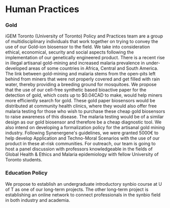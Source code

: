 # Human Practices

### Gold

iGEM Toronto (University of Toronto) Policy and Practices team are a group of multidisciplinary individuals that work together on trying to convey the use of our Gold-ion biosensor to the field. We take into consideration ethical, economical, security and social aspects following the implementation of our genetically engineered product. There is a recent rise in illegal artisanal gold-mining and increased malaria prevalence in under-developed areas of some countries in Africa, Central and South America. The link between gold-mining and malaria stems from the open-pits left behind from miners that were not properly covered and get filled with rain water, thereby providing a breeding ground for mosquitoes. We propose that the use of our cell-free synthetic based bioactive paper for the detection of gold, which costs up to $0.04CAD to make, would help miners more efficiently search for gold. These gold paper biosensors would be distributed at community health clinics, where they would also offer free malaria testing for those who wish to purchase these cheap gold biosensors to raise awareness of this disease. The malaria testing would be of a similar design as our gold biosensor and therefore be a cheap diagnostic tool. We also intend on developing a formalization policy for the artisanal gold mining industry. Following Synenergene's guidelines, we were granted 5000€ to help develop Application and Techno-Moral Scenarios with the use of our product in these at-risk communities. For outreach, our team is going to host a panel discussion with professors knowledgeable in the fields of Global Health & Ethics and Malaria epidemiology with fellow University of Toronto students.


### Education Policy

We propose to establish an undergraduate introductory synbio course at U of T as one of our long-term projects. The other long-term project is establishing an online network to connect professionals in the synbio field in both industry and academia.




<!--iGEM teams are leading in the area of Human Practices because they conduct their projects within a social/environmental context, to better understand issues that might influence the design and use of their technologies.

Teams work with students and advisors from the humanities and social sciences to explore topics concerning ethical, legal, social, economic, safety or security issues related to their work. Consideration of these Human Practices is crucial for building safe and sustainable projects that serve the public interest.

For more information, please see the [Human Practices Hub](http://2016.igem.org/Human_Practices).

##### Note

You must fill out this page in order to be considered for all [awards](http://2016.igem.org/Judging/Awards) for Human Practices:

*   Human Practices silver medal criterion
*   Human Practices gold medal criterion
*   Best Integrated Human Practices award
*   Best Education and Public Engagement award

##### Some Human Practices topic areas

*   Philosophy
*   Public Engagement / Dialogue
*   Education
*   Product Design
*   Scale-Up and Deployment Issues
*   Environmental Impact
*   Ethics
*   Safety
*   Security
*   Public Policy
*   Law and Regulation
*   Risk Assessment

##### What should we write about on this page?

On this page, you should write about the Human Practices topics you considered in your project, and document any special activities you did (such as visiting experts, talking to lawmakers, or doing public engagement).

##### Inspiration

Read what other teams have done:

*   [2014 Dundee](http://2014.igem.org/Team:Dundee/policypractice/experts)
*   [2014 UC Davis](http://2014.igem.org/Team:UC_Davis/Policy_Practices_Overview)
*   [2013 Manchester](http://2013.igem.org/Team:Manchester/HumanPractices)
*   [2013 Cornell](http://2013.igem.org/Team:Cornell/outreach)
